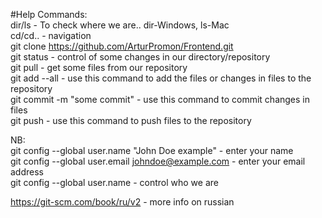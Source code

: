 #Help
Commands: </br>
dir/ls - To check where we are.. dir-Windows, ls-Mac</br>
cd/cd.. - navigation</br>
git clone https://github.com/ArturPromon/Frontend.git</br>
git status - control of some changes in our directory/repository</br>
git pull - get some files from our repository</br>
git add --all - use this command to add the files or changes in files to the repository</br>
git commit -m "some commit" - use this command to commit changes in files</br>
git push - use this command to push files to the repository</br>

NB:</br>
git config --global user.name "John Doe example" - enter your name</br>
git config --global user.email johndoe@example.com - enter your email address</br>
git config --global user.name - control who we are</br>

https://git-scm.com/book/ru/v2 - more info on russian</br>
